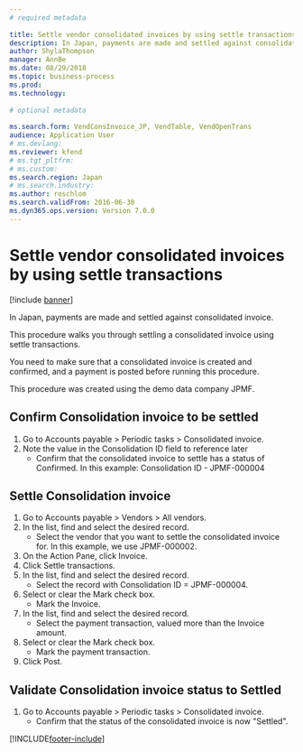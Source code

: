 ```yaml
--- 
# required metadata 
 
title: Settle vendor consolidated invoices by using settle transactions
description: In Japan, payments are made and settled against consolidated invoice. 
author: ShylaThompson
manager: AnnBe 
ms.date: 08/29/2018
ms.topic: business-process 
ms.prod:  
ms.technology:  
 
# optional metadata 
 
ms.search.form: VendConsInvoice_JP, VendTable, VendOpenTrans   
audience: Application User 
# ms.devlang:  
ms.reviewer: kfend
# ms.tgt_pltfrm:  
# ms.custom:  
ms.search.region: Japan
# ms.search.industry: 
ms.author: roschlom
ms.search.validFrom: 2016-06-30 
ms.dyn365.ops.version: Version 7.0.0 
---
```

# Settle vendor consolidated invoices by using settle transactions

[!include [banner](../../includes/banner.md)]

In Japan, payments are made and settled against consolidated invoice.



This procedure walks you through settling a consolidated invoice using settle transactions.



You need to make sure that a consolidated invoice is created and confirmed, and a payment is posted before running this procedure. 



This procedure was created using the demo data company JPMF.


## Confirm Consolidation invoice to be settled
1. Go to Accounts payable > Periodic tasks > Consolidated invoice.
2. Note the value in the Consolidation ID field to reference later
    * Confirm that the consolidated invoice to settle has a status of Confirmed.    In this example: Consolidation ID - JPMF-000004  

## Settle Consolidation invoice 
1. Go to Accounts payable > Vendors > All vendors.
2. In the list, find and select the desired record.
    * Select the vendor that you want to settle the consolidated invoice for. In this example, we use JPMF-000002.  
3. On the Action Pane, click Invoice.
4. Click Settle transactions.
5. In the list, find and select the desired record.
    * Select the record with Consolidation ID = JPMF-000004.  
6. Select or clear the Mark check box.
    * Mark the Invoice.  
7. In the list, find and select the desired record.
    * Select the payment transaction, valued more than the Invoice amount.  
8. Select or clear the Mark check box.
    * Mark the payment transaction.  
9. Click Post.

## Validate Consolidation invoice status to Settled
1. Go to Accounts payable > Periodic tasks > Consolidated invoice.
    * Confirm that the status of the consolidated invoice is now "Settled".  



[!INCLUDE[footer-include](../../../includes/footer-banner.md)]